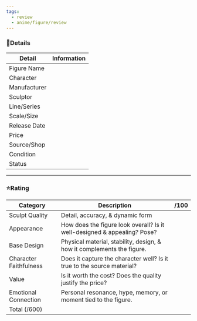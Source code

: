 ```yaml
---
tags:
  - review
  - anime/figure/review
---
```


### 🧾Details

| Detail       | Information |
| ------------ | ----------- |
| Figure Name  |             |
| Character    |             |
| Manufacturer |             |
| Sculptor     |             |
| Line/Series  |             |
| Scale/Size   |             |
| Release Date |             |
| Price        |             |
| Source/Shop  |             |
| Condition    |             |
| Status       |             |

---
### ⭐Rating

| Category               | Description                                                              | /100 |
| ---------------------- | ------------------------------------------------------------------------ | ---- |
| Sculpt Quality         | Detail, accuracy, & dynamic form                                         |      |
| Appearance             | How does the figure look overall? Is it well-designed & appealing? Pose? |      |
| Base Design            | Physical material, stability, design, & how it complements the figure.   |      |
| Character Faithfulness | Does it capture the character well? Is it true to the source material?   |      |
| Value                  | Is it worth the cost? Does the quality justify the price?                |      |
| Emotional Connection   | Personal resonance, hype, memory, or moment tied to the figure.          |      |
| Total (/600)           |                                                                          |      |

